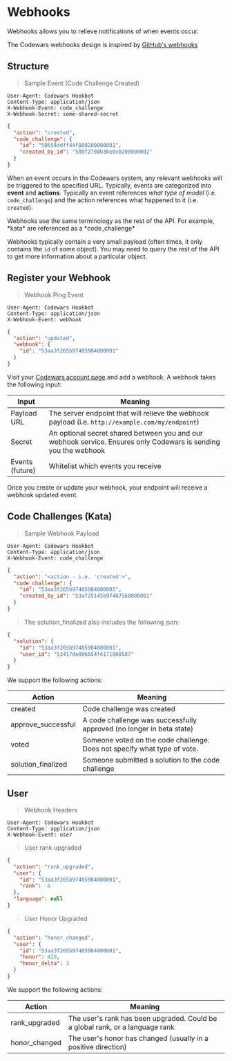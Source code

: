 # Webhooks
Webhooks allows you to relieve notifications of when events occur. 

The Codewars webhooks design is inspired by [GitHub's webhooks](https://developer.github.com/webhooks/)

## Structure
> Sample Event (Code Challenge Created)

```
User-Agent: Codewars Hookbot
Content-Type: application/json
X-Webhook-Event: code_challenge
X-Webhook-Secret: some-shared-secret
```

```json
{
  "action": "created",
  "code_challenge": {
    "id": "50654ddff44f800200000001",
    "created_by_id": "508f2708b3be0c0200000002"
  }
}
```


When an event occurs in the Codewars system, any relevant webhooks will be triggered to the specified URL. Typically,
events are categorized into **event** and **actions**. Typically an event references *what type of model* 
(i.e. `code_challenge`) and the action references what happened to it (i.e. `created`).


<aside class="notice">
Webhooks use the same terminology as the rest of the API. For example, *kata* are referenced as a *code_challenge*
</aside>

Webhooks typically contain a very small payload (often times, it only contains the `id` of some object). You may need
to query the rest of the API to get more information about a particular object.

## Register your Webhook

> Webhook Ping Event

```
User-Agent: Codewars Hookbot
Content-Type: application/json
X-Webhook-Event: webhook
```
```json
{
  "action": "updated",
  "webhook": {
    "id": "53aa3f265b97485984000001"
  }
}
```


Visit your [Codewars account page](https://www.codewars.com/users/edit) and add a webhook. A webhook takes the
following input:

Input | Meaning
----- | -------
Payload URL | The server endpoint that will relieve the webhook payload (i.e. `http://example.com/my/endpoint`)
Secret | An optional secret shared between you and our webhook service. Ensures only Codewars is sending you the webhook
Events (future) | Whitelist which events you receive

Once you create or update your webhook, your endpoint will receive a webhook updated event.

## Code Challenges (Kata)

> Sample Webhook Payload

```
User-Agent: Codewars Hookbot
Content-Type: application/json
X-Webhook-Event: code_challenge
```

```json
{
  "action": "<action - i.e. 'created'>",
  "code_challenge": {
    "id": "53aa3f265b97485984000001",
    "created_by_id": "53af25145b97487568000001"
  }
}
```
> The solution_finalized also includes the following json:

```json
{
  "solution": {
    "id": "53aa3f265b97485984000001",
    "user_id": "53417de006654f4171000587"
  }
}
```



We support the following actions:

Action | Meaning
------ | -------
created | Code challenge was created
approve_successful | A code challenge was successfully approved (no longer in beta state)
voted | Someone voted on the code challenge. Does not specify what type of vote.
solution_finalized | Someone submitted a solution to the code challenge


## User


> Webhook Headers

```
User-Agent: Codewars Hookbot
Content-Type: application/json
X-Webhook-Event: user
```

> User rank upgraded

```json
{
  "action": "rank_upgraded",
  "user": {
    "id": "53aa3f265b97485984000001",
    "rank": -5
  },
  "language": null
}
```

> User Honor Upgraded

```json
{
  "action": "honor_changed",
  "user": {
    "id": "53aa3f265b97485984000001",
    "honor": 420,
    "honor_delta": 3
  }
}
```


We support the following actions:

Action | Meaning
------ | -------
rank_upgraded | The user's rank has been upgraded. Could be a global rank, or a language rank
honor_changed | The user's honor has changed (usually in a positive direction)
